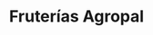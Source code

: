 ---
title: "Fruterías Agropal"
url: /valladolid/fruterias-agropal-paseo-de-zorrilla/
shop: frutería
---